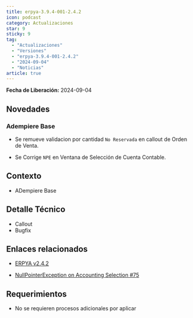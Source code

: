 ```yaml
---
title: erpya-3.9.4-001-2.4.2
icon: podcast
category: Actualizaciones
star: 9
sticky: 9
tag:
  - "Actualizaciones"
  - "Versiones"
  - "erpya-3.9.4-001-2.4.2"
  - "2024-09-04"
  - "Noticias"
article: true
---
```


**Fecha de Liberación:** 2024-09-04

## Novedades

### Adempiere Base

- Se remueve validacion por cantidad `No Reservada` en callout de Orden de Venta.

- Se Corrige `NPE` en Ventana de Selección de Cuenta Contable.

## Contexto

- ADempiere Base

## Detalle Técnico

- Callout
- Bugfix

## Enlaces relacionados

- [ERPYA v2.4.2](https://github.com/erpya/adempiere_patch_zk/releases/tag/2.4.2)

- [NullPointerException on Accounting Selection #75](https://github.com/erpcya/adempiere/issues/75)

## Requerimientos

- No se requieren procesos adicionales por aplicar
